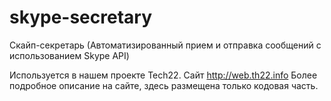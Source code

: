 # skype-secretary
Скайп-секретарь (Автоматизированный прием и отправка сообщений с использованием Skype API)

Используется в нашем проекте Tech22. Сайт http://web.th22.info
Более подробное описание на сайте, здесь размещена только кодовая часть.

